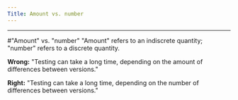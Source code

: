 ```yaml
---
Title: Amount vs. number
---
```



---
#"Amount" vs. "number"
"Amount" refers to an indiscrete quantity; "number" refers to a discrete quantity.

**Wrong:** "Testing can take a long time, depending on the amount of differences between versions."

**Right:** "Testing can take a long time, depending on the number of differences between versions."
